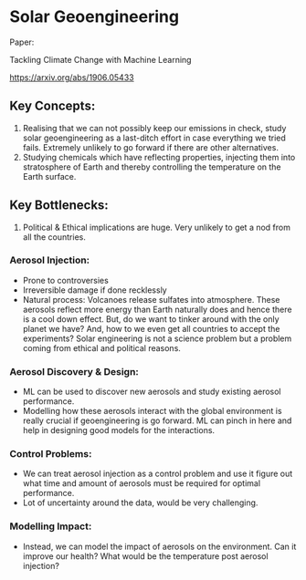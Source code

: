 # Solar Geoengineering

Paper:

Tackling Climate Change with Machine Learning

<https://arxiv.org/abs/1906.05433>

## Key Concepts:

1. Realising that we can not possibly keep our emissions in check, study solar geoengineering as a last-ditch effort in case everything we tried fails. Extremely unlikely to go forward if there are other alternatives.
2. Studying chemicals which have reflecting properties, injecting them into stratosphere of Earth and thereby controlling the temperature on the Earth surface.

## Key Bottlenecks:

1. Political & Ethical implications are huge. Very unlikely to get a nod from all the countries.

### Aerosol Injection:

* Prone to controversies
* Irreversible damage if done recklessly
* Natural process: Volcanoes release sulfates into atmosphere. These aerosols reflect more energy than Earth naturally does and hence there is a cool down effect. But, do we want to tinker around with the only planet we have? And, how to we even get all countries to accept the experiments? Solar engineering is not a science problem but a problem coming from ethical and political reasons.

### Aerosol Discovery & Design:

* ML can be used to discover new aerosols and study existing aerosol performance.
* Modelling how these aerosols interact with the global environment is really crucial if geoengineering is go forward. ML can pinch in here and help in designing good models for the interactions.

### Control Problems:

* We can treat aerosol injection as a control problem and use it figure out what time and amount of aerosols must be required for optimal performance.
* Lot of uncertainty around the data, would be very challenging.

### Modelling Impact:

* Instead, we can model the impact of aerosols on the environment. Can it improve our health? What would be the temperature post aerosol injection?